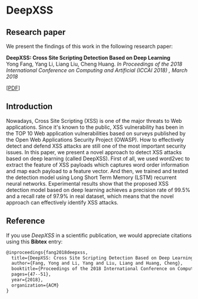 # DeepXSS

## Research paper

We present the findings of this work in the following research paper:

**DeepXSS: Cross Site Scripting Detection Based on Deep Learning**  
Yong Fang, Yang Li, Liang Liu, Cheng Huang. 
*In Proceedings of the 2018 International Conference on Computing and Artificial (ICCAI 2018) , March 2018*

[[PDF](https://doi.org/10.1145/3194452.3194469)]

## Introduction

Nowadays, Cross Site Scripting (XSS) is one of the major threats to Web applications. Since it's known to the public, XSS vulnerability has been in the TOP 10 Web application vulnerabilities based on surveys published by the Open Web Applications Security Project (OWASP). How to effectively detect and defend XSS attacks are still one of the most important security issues. In this paper, we present a novel approach to detect XSS attacks based on deep learning (called DeepXSS). First of all, we used word2vec to extract the feature of XSS payloads which captures word order information and map each payload to a feature vector. And then, we trained and tested the detection model using Long Short Term Memory (LSTM) recurrent neural networks. Experimental results show that the proposed XSS detection model based on deep learning achieves a precision rate of 99.5% and a recall rate of 97.9% in real dataset, which means that the novel approach can effectively identify XSS attacks.

## Reference
If you use *DeepXSS* in a scientific publication, we would appreciate citations using this **Bibtex** entry:
``` tex
@inproceedings{fang2018deepxss,
  title={DeepXSS: Cross Site Scripting Detection Based on Deep Learning},
  author={Fang, Yong and Li, Yang and Liu, Liang and Huang, Cheng},
  booktitle={Proceedings of the 2018 International Conference on Computing and Artificial Intelligence},
  pages={47--51},
  year={2018},
  organization={ACM}
}
```
